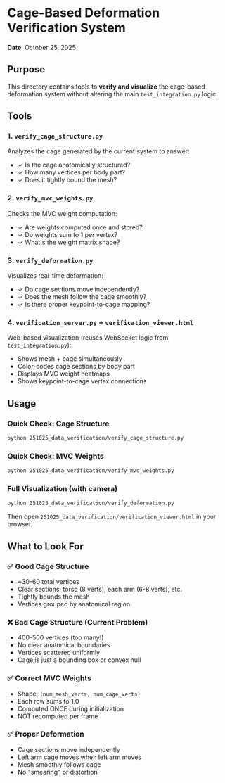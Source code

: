 # Cage-Based Deformation Verification System

**Date**: October 25, 2025

## Purpose

This directory contains tools to **verify and visualize** the cage-based deformation system without altering the main `test_integration.py` logic.

## Tools

### 1. `verify_cage_structure.py`

Analyzes the cage generated by the current system to answer:

- ✓ Is the cage anatomically structured?
- ✓ How many vertices per body part?
- ✓ Does it tightly bound the mesh?

### 2. `verify_mvc_weights.py`

Checks the MVC weight computation:

- ✓ Are weights computed once and stored?
- ✓ Do weights sum to 1 per vertex?
- ✓ What's the weight matrix shape?

### 3. `verify_deformation.py`

Visualizes real-time deformation:

- ✓ Do cage sections move independently?
- ✓ Does the mesh follow the cage smoothly?
- ✓ Is there proper keypoint-to-cage mapping?

### 4. `verification_server.py` + `verification_viewer.html`

Web-based visualization (reuses WebSocket logic from `test_integration.py`):

- Shows mesh + cage simultaneously
- Color-codes cage sections by body part
- Displays MVC weight heatmaps
- Shows keypoint-to-cage vertex connections

## Usage

### Quick Check: Cage Structure

```bash
python 251025_data_verification/verify_cage_structure.py
```

### Quick Check: MVC Weights

```bash
python 251025_data_verification/verify_mvc_weights.py
```

### Full Visualization (with camera)

```bash
python 251025_data_verification/verify_deformation.py
```

Then open `251025_data_verification/verification_viewer.html` in your browser.

## What to Look For

### ✅ Good Cage Structure

- ~30-60 total vertices
- Clear sections: torso (8 verts), each arm (6-8 verts), etc.
- Tightly bounds the mesh
- Vertices grouped by anatomical region

### ❌ Bad Cage Structure (Current Problem)

- 400-500 vertices (too many!)
- No clear anatomical boundaries
- Vertices scattered uniformly
- Cage is just a bounding box or convex hull

### ✅ Correct MVC Weights

- Shape: `(num_mesh_verts, num_cage_verts)`
- Each row sums to 1.0
- Computed ONCE during initialization
- NOT recomputed per frame

### ✅ Proper Deformation

- Cage sections move independently
- Left arm cage moves when left arm moves
- Mesh smoothly follows cage
- No "smearing" or distortion
